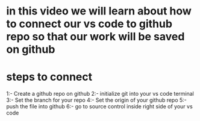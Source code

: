 # in this video we will learn about how to connect our vs code to github repo so that our work will be saved on github

# steps to connect
1:- Create a github repo on github
2:- initialize git into your vs code terminal
3:- Set the branch for your repo
4:- Set the origin of your github repo
5:- push the file into github
6:- go to source control inside right side of your vs code